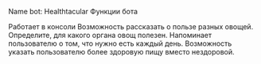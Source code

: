 Name bot: Healthtacular Функции бота

Работает в консоли
Возможность рассказать о пользе разных овощей.
Определите, для какого органа овощ полезен.
Напоминает пользователю о том, что нужно есть каждый день.
Возможность указать пользователю более здоровую пищу вместо нездоровой.
